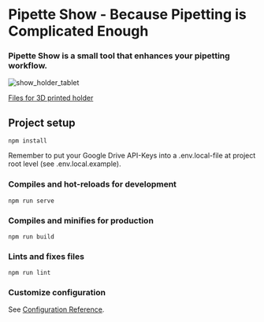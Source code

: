 # Pipette Show - Because Pipetting is Complicated Enough
### Pipette Show is a small tool that enhances your pipetting workflow.

![show_holder_tablet](https://user-images.githubusercontent.com/57171901/135596491-a7e8fa46-5130-4d96-ab4d-ebf7022cefc9.jpg)

[Files for 3D printed holder](https://github.com/Global-Biofoundries-Alliance/pipette-show/tree/main/src/assets/3dprint)

## Project setup

```
npm install
```
Remember to put your Google Drive API-Keys into a .env.local-file at project root level (see .env.local.example).

### Compiles and hot-reloads for development
```
npm run serve
```

### Compiles and minifies for production
```
npm run build
```

### Lints and fixes files
```
npm run lint
```

### Customize configuration
See [Configuration Reference](https://cli.vuejs.org/config/).
